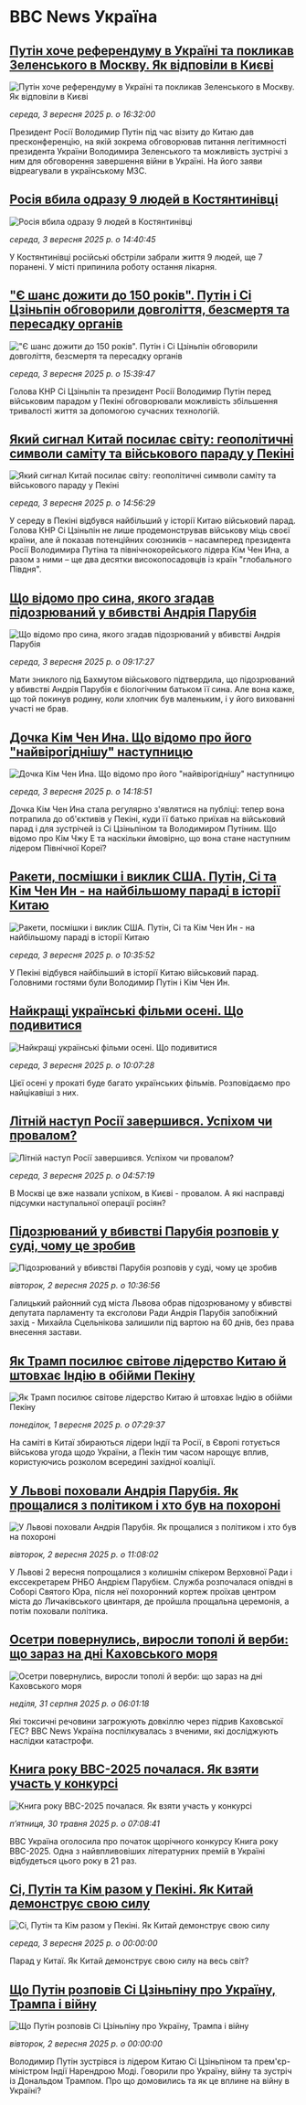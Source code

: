 # BBC News Україна## [Путін хоче референдуму в Україні та покликав Зеленського в Москву. Як відповіли в Києві](https://www.bbc.com/ukrainian/articles/c5y85xzym82o?at_medium=RSS&at_campaign=rss?at_campaign=githubrss)![Путін хоче референдуму в Україні та покликав Зеленського в Москву. Як відповіли в Києві](https://ichef.bbci.co.uk/ace/ws/240/cpsprodpb/84c7/live/94975450-88e1-11f0-90cc-69d2e7ebe707.jpg)_середа, 3 вересня 2025 р. о 16:32:00_Президент Росії Володимир Путін під час візиту до Китаю дав пресконференцію, на якій зокрема обговорював питання легітимності президента України Володимира Зеленського та можливість зустрічі з ним для обговорення завершення війни в Україні. На його заяви відреагували в українському МЗС.## [Росія вбила одразу 9 людей в Костянтинівці](https://www.bbc.com/ukrainian/articles/cn5qr4rz9q3o?at_medium=RSS&at_campaign=rss?at_campaign=githubrss)![Росія вбила одразу 9 людей в Костянтинівці](https://ichef.bbci.co.uk/ace/ws/240/cpsprodpb/1d6f/live/31d51310-88d3-11f0-8621-9dbb53d1b02b.jpg)_середа, 3 вересня 2025 р. о 14:40:45_У Костянтинівці російські обстріли забрали життя 9 людей, ще 7 поранені. У місті припинила роботу остання лікарня.## ["Є шанс дожити до 150 років". Путін і Сі Цзіньпін обговорили довголіття, безсмертя та пересадку органів](https://www.bbc.com/ukrainian/articles/ckgy29eydjpo?at_medium=RSS&at_campaign=rss?at_campaign=githubrss)!["Є шанс дожити до 150 років". Путін і Сі Цзіньпін обговорили довголіття, безсмертя та пересадку органів](https://ichef.bbci.co.uk/ace/ws/240/cpsprodpb/61c2/live/2623f7d0-88cd-11f0-8621-9dbb53d1b02b.jpg)_середа, 3 вересня 2025 р. о 15:39:47_Голова КНР Сі Цзіньпін та президент Росії Володимир Путін перед військовим парадом у Пекіні обговорювали можливість збільшення тривалості життя за допомогою сучасних технологій.## [Який сигнал Китай посилає світу: геополітичні символи саміту та військового параду у Пекіні](https://www.bbc.com/ukrainian/articles/c147zldn6gdo?at_medium=RSS&at_campaign=rss?at_campaign=githubrss)![Який сигнал Китай посилає світу: геополітичні символи саміту та військового параду у Пекіні](https://ichef.bbci.co.uk/ace/ws/240/cpsprodpb/5575/live/00ff2700-88c2-11f0-a0b4-8903d8326757.jpg)_середа, 3 вересня 2025 р. о 14:56:29_У середу в Пекіні відбувся найбільший у історії Китаю військовий парад. Голова КНР Сі Цзіньпін не лише продемонстрував військову міць своєї країни, але й показав потенційних союзників – насамперед президента Росії Володимира Путіна та північнокорейського лідера Кім Чен Ина, а разом з ними – ще два десятки високопосадовців із країн "глобального Півдня".## [Що відомо про сина, якого згадав підозрюваний у вбивстві Андрія Парубія ](https://www.bbc.com/ukrainian/articles/cly4ym1vd02o?at_medium=RSS&at_campaign=rss?at_campaign=githubrss)![Що відомо про сина, якого згадав підозрюваний у вбивстві Андрія Парубія ](https://ichef.bbci.co.uk/ace/ws/240/cpsprodpb/d675/live/f5553020-8899-11f0-9557-a5b359b84140.jpg)_середа, 3 вересня 2025 р. о 09:17:27_Мати зниклого під Бахмутом військового підтвердила, що підозрюваний у вбивстві Андрія Парубія є біологічним батьком її сина. Але вона каже, що той покинув родину, коли хлопчик був маленьким, і у його вихованні участі не брав.## [Дочка Кім Чен Ина. Що відомо про його "найвірогіднішу" наступницю](https://www.bbc.com/ukrainian/articles/cvg9532j595o?at_medium=RSS&at_campaign=rss?at_campaign=githubrss)![Дочка Кім Чен Ина. Що відомо про його "найвірогіднішу" наступницю](https://ichef.bbci.co.uk/ace/ws/240/cpsprodpb/c791/live/4bc6af30-88ac-11f0-84c8-99de564f0440.jpg)_середа, 3 вересня 2025 р. о 14:18:51_Дочка Кім Чен Ина стала регулярно з'являтися на публіці: тепер вона потрапила до об'єктивів у Пекіні, куди її батько приїхав на військовий парад і для зустрічей із Сі Цзіньпіном та Володимиром Путіним. Що відомо про Кім Чжу Е та наскільки ймовірно, що вона стане наступним лідером Північної Кореї?## [Ракети, посмішки і виклик США. Путін, Сі та Кім Чен Ин - на найбільшому параді в історії Китаю](https://www.bbc.com/ukrainian/articles/cvg0ggvp57yo?at_medium=RSS&at_campaign=rss?at_campaign=githubrss)![Ракети, посмішки і виклик США. Путін, Сі та Кім Чен Ин - на найбільшому параді в історії Китаю](https://ichef.bbci.co.uk/ace/ws/240/cpsprodpb/254e/live/dd791740-88a4-11f0-8b3f-67b2e7d47fb0.jpg)_середа, 3 вересня 2025 р. о 10:35:52_У Пекіні відбувся найбільший в історії Китаю військовий парад. Головними гостями були Володимир Путін і Кім Чен Ин.## [Найкращі українські фільми осені. Що подивитися ](https://www.bbc.com/ukrainian/articles/c1dxdnrg9e4o?at_medium=RSS&at_campaign=rss?at_campaign=githubrss)![Найкращі українські фільми осені. Що подивитися ](https://ichef.bbci.co.uk/ace/ws/240/cpsprodpb/910a/live/1773ed20-8806-11f0-850b-8bb62f7d0c0d.jpg)_середа, 3 вересня 2025 р. о 10:07:28_Цієї осені у прокаті буде багато українських фільмів. Розповідаємо про найцікавіші з них.## [Літній наступ Росії завершився. Успіхом чи провалом?](https://www.bbc.com/ukrainian/articles/c17n794pxyvo?at_medium=RSS&at_campaign=rss?at_campaign=githubrss)![Літній наступ Росії завершився. Успіхом чи провалом?](https://ichef.bbci.co.uk/ace/ws/240/cpsprodpb/dd52/live/af9e7170-87f1-11f0-b36e-47414de99d82.jpg)_середа, 3 вересня 2025 р. о 04:57:19_В Москві це вже назвали успіхом, в Києві - провалом. А які насправді підсумки наступальної операції росіян?## [Підозрюваний у вбивстві Парубія розповів у суді, чому це зробив](https://www.bbc.com/ukrainian/articles/cp8z38zlyego?at_medium=RSS&at_campaign=rss?at_campaign=githubrss)![Підозрюваний у вбивстві Парубія розповів у суді, чому це зробив](https://ichef.bbci.co.uk/ace/ws/240/cpsprodpb/f1c9/live/d9430660-87ee-11f0-b36e-47414de99d82.jpg)_вівторок, 2 вересня 2025 р. о 10:36:56_Галицький районний суд міста Львова обрав підозрюваному у вбивстві депутата парламенту та ексголови Ради Андрія Парубія запобіжний захід - Михайла Сцельнікова залишили під вартою на 60 днів, без права внесення застави.## [Як Трамп посилює світове лідерство Китаю й штовхає Індію в обійми Пекіну](https://www.bbc.com/ukrainian/articles/c0e9vyj92gzo?at_medium=RSS&at_campaign=rss?at_campaign=githubrss)![Як Трамп посилює світове лідерство Китаю й штовхає Індію в обійми Пекіну](https://ichef.bbci.co.uk/ace/ws/240/cpsprodpb/4cbf/live/72999a90-8709-11f0-b357-dba5095f4b72.jpg)_понеділок, 1 вересня 2025 р. о 07:29:37_На саміті в Китаї збираються лідери Індії та Росії, в Європі готується військова угода щодо України, а Пекін тим часом нарощує вплив, користуючись розколом всередині західної коаліції.## [У Львові поховали Андрія Парубія. Як прощалися з політиком і хто був на похороні  ](https://www.bbc.com/ukrainian/articles/c9d07dgqd2qo?at_medium=RSS&at_campaign=rss?at_campaign=githubrss)![У Львові поховали Андрія Парубія. Як прощалися з політиком і хто був на похороні  ](https://ichef.bbci.co.uk/ace/ws/240/cpsprodpb/e69e/live/905a7530-87f5-11f0-b943-ab72873989a4.jpg)_вівторок, 2 вересня 2025 р. о 11:08:02_У Львові 2 вересня попрощалися з колишнім спікером Верховної Ради і екссекретарем РНБО Андрієм Парубієм. Служба розпочалася опівдні в Соборі Святого Юра, після неї похоронний кортеж проїхав центром міста до Личаківського цвинтаря, де пройшла прощальна церемонія, а потім поховали політика.## [Осетри повернулись, виросли тополі й верби: що зараз на дні Каховського моря](https://www.bbc.com/ukrainian/articles/cpv0exd3431o?at_medium=RSS&at_campaign=rss?at_campaign=githubrss)![Осетри повернулись, виросли тополі й верби: що зараз на дні Каховського моря](https://ichef.bbci.co.uk/ace/ws/240/cpsprodpb/1116/live/86519120-84cd-11f0-9a8e-b57ad0129150.jpg)_неділя, 31 серпня 2025 р. о 06:01:18_Які токсичні речовини загрожують довкіллю через підрив Каховської ГЕС?
ВВС News Україна поспілкувалась з вченими, які досліджують наслідки катастрофи.## [Книга року BBC-2025 почалася. Як взяти участь у конкурсі ](https://www.bbc.com/ukrainian/articles/clygdp91lk7o?at_medium=RSS&at_campaign=rss?at_campaign=githubrss)![Книга року BBC-2025 почалася. Як взяти участь у конкурсі ](https://ichef.bbci.co.uk/ace/ws/240/cpsprodpb/01eb/live/6dc71a60-3b9b-11f0-b0d7-71720076f013.jpg)_пʼятниця, 30 травня 2025 р. о 07:08:41_BBC Україна оголосила про початок щорічного конкурсу Книга року BBC-2025. Одна з найвпливовіших літературних премій в Україні відбудеться цього року в 21 раз.## [Сі, Путін та Кім разом у Пекіні. Як Китай демонструє свою силу](https://www.youtube.com/watch?v=ZIm6Pdq54DU&at_medium=RSS&at_campaign=rss?at_campaign=githubrss)![Сі, Путін та Кім разом у Пекіні. Як Китай демонструє свою силу](https://ichef.bbci.co.uk/ace/standard/240/cpsprodpb/d2fd/live/fbda86a0-88eb-11f0-9cf6-cbf3e73ce2b9.jpg)_середа, 3 вересня 2025 р. о 00:00:00_Парад у Китаї. Як Китай демонструє свою силу на весь світ?## [Що Путін розповів Сі Цзіньпіну про Україну, Трампа і війну](https://www.youtube.com/watch?v=bYvjBhJWUmk&at_medium=RSS&at_campaign=rss?at_campaign=githubrss)![Що Путін розповів Сі Цзіньпіну про Україну, Трампа і війну](https://ichef.bbci.co.uk/ace/standard/240/cpsprodpb/e5d3/live/259f83a0-881f-11f0-b391-6936825093bd.jpg)_вівторок, 2 вересня 2025 р. о 00:00:00_Володимир Путін зустрівся із лідером Китаю Сі Цзіньпіном та прем'єр-міністром Індії Нарендрою Моді. Говорили про Україну, війну та зустріч із Дональдом Трампом.  Про що домовились та як це вплине на війну в Україні?